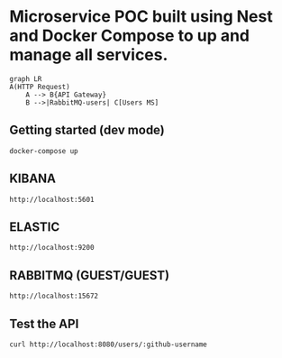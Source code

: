 # Microservice POC built using Nest and Docker Compose to up and manage all services.

```mermaid
graph LR
A(HTTP Request)
    A --> B{API Gateway}
    B -->|RabbitMQ-users| C[Users MS]
```

## Getting started (dev mode)
```
docker-compose up
```

## KIBANA

```
http://localhost:5601
```

## ELASTIC

```
http://localhost:9200
```

## RABBITMQ (GUEST/GUEST)

```
http://localhost:15672
```

## Test the API

```
curl http://localhost:8080/users/:github-username
```
